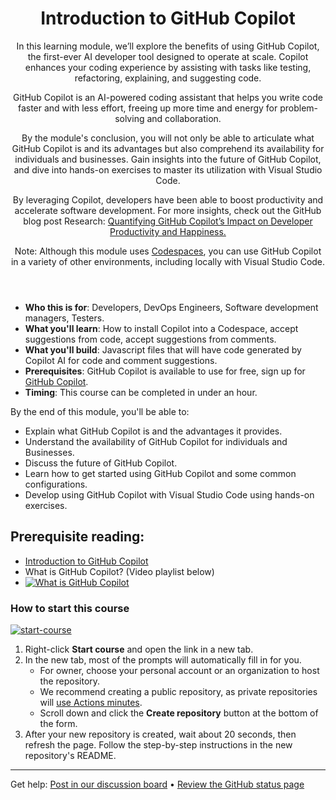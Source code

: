 <header>

# Introduction to GitHub Copilot

In this learning module, we’ll explore the benefits of using GitHub Copilot, the first-ever AI developer tool designed to operate at scale. Copilot enhances your coding experience by assisting with tasks like testing, refactoring, explaining, and suggesting code.

GitHub Copilot is an AI-powered coding assistant that helps you write code faster and with less effort, freeing up more time and energy for problem-solving and collaboration.

By the module's conclusion, you will not only be able to articulate what GitHub Copilot is and its advantages but also comprehend its availability for individuals and businesses. Gain insights into the future of GitHub Copilot, and dive into hands-on exercises to master its utilization with Visual Studio Code.

By leveraging Copilot, developers have been able to boost productivity and accelerate software development. For more insights, check out the GitHub blog post Research: [Quantifying GitHub Copilot’s Impact on Developer Productivity and Happiness.](https://github.blog/2022-09-07-research-quantifying-github-copilots-impact-on-developer-productivity-and-happiness)


Note: Although this module uses [Codespaces](https://github.com/codespaces), you can use GitHub Copilot in a variety of other environments, including locally with Visual Studio Code.
</header>


- **Who this is for**: Developers, DevOps Engineers, Software development managers, Testers.
- **What you'll learn**: How to install Copilot into a Codespace, accept suggestions from code, accept suggestions from comments.
- **What you'll build**: Javascript files that will have code generated by Copilot AI for code and comment suggestions.
- **Prerequisites**: GitHub Copilot is available to use for free, sign up for [GitHub Copilot](https://gh.io/copilot).
- **Timing**: This course can be completed in under an hour.


By the end of this module, you'll be able to:

- Explain what GitHub Copilot is and the advantages it provides.
- Understand the availability of GitHub Copilot for individuals and Businesses.
- Discuss the future of GitHub Copilot.
- Learn how to get started using GitHub Copilot and some common configurations.
- Develop using GitHub Copilot with Visual Studio Code using hands-on exercises.


## Prerequisite reading:
- [Introduction to GitHub Copilot](https://learn.microsoft.com/en-us/training/modules/introduction-to-github-copilot/)
- What is GitHub Copilot? (Video playlist below)
- [![What is GitHub Copilot](https://img.youtube.com/vi/QG1E0SCqqW8/0.jpg)](https://learn.microsoft.com/shows/introduction-to-github-copilot/what-is-github-copilot-1-of-6/)

### How to start this course

<!-- For start course, run in JavaScript:
'https://github.com/new?' + new URLSearchParams({
  template_owner: 'microsoft',
  template_name: 'copilot-codespaces-vscode-dotnet',
  owner: '@me',
  name: 'skills-copilot-codespaces-vscode-dotnet',
  description: 'My clone repository',
  visibility: 'public',
}).toString()
-->

[![start-course](https://user-images.githubusercontent.com/1221423/235727646-4a590299-ffe5-480d-8cd5-8194ea184546.svg)](https://github.com/new?template_owner=microsoft&template_name=copilot-codespaces-vscode-dotnet&owner=%40me&name=skills-copilot-codespaces-vscode-dotnet&description=My+clone+repository&visibility=public)

1. Right-click **Start course** and open the link in a new tab.
2. In the new tab, most of the prompts will automatically fill in for you.
   - For owner, choose your personal account or an organization to host the repository.
   - We recommend creating a public repository, as private repositories will [use Actions minutes](https://docs.github.com/en/billing/managing-billing-for-github-actions/about-billing-for-github-actions).
   - Scroll down and click the **Create repository** button at the bottom of the form.
3. After your new repository is created, wait about 20 seconds, then refresh the page. Follow the step-by-step instructions in the new repository's README.

<footer>

<!--
  <<< Author notes: Footer >>>
  Add a link to get support, GitHub status page, code of conduct, license link.
-->

---

Get help: [Post in our discussion board](https://github.com/orgs/skills/discussions/categories/code-with-copilot) &bull; [Review the GitHub status page](https://www.githubstatus.com/)
